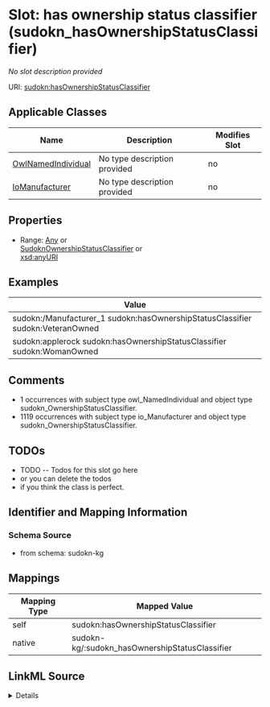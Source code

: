

# Slot: has ownership status classifier (sudokn_hasOwnershipStatusClassifier)


_No slot description provided_





URI: [sudokn:hasOwnershipStatusClassifier](http://asu.edu/semantics/SUDOKN/hasOwnershipStatusClassifier)



<!-- no inheritance hierarchy -->





## Applicable Classes

| Name | Description | Modifies Slot |
| --- | --- | --- |
| [OwlNamedIndividual](../classes/OwlNamedIndividual.md) | No type description provided |  no  |
| [IoManufacturer](../classes/IoManufacturer.md) | No type description provided |  no  |







## Properties

* Range: [Any](../classes/Any.md)&nbsp;or&nbsp;<br />[SudoknOwnershipStatusClassifier](../classes/SudoknOwnershipStatusClassifier.md)&nbsp;or&nbsp;<br />[xsd:anyURI](http://www.w3.org/2001/XMLSchema#anyURI)






## Examples

| Value |
| --- |
| sudokn:/Manufacturer_1 sudokn:hasOwnershipStatusClassifier sudokn:VeteranOwned |
| sudokn:applerock sudokn:hasOwnershipStatusClassifier sudokn:WomanOwned |

## Comments

* 1 occurrences with subject type owl_NamedIndividual and object type sudokn_OwnershipStatusClassifier.
* 1119 occurrences with subject type io_Manufacturer and object type sudokn_OwnershipStatusClassifier.

## TODOs

* TODO -- Todos for this slot go here
* or you can delete the todos
* if you think the class is perfect.

## Identifier and Mapping Information







### Schema Source


* from schema: sudokn-kg




## Mappings

| Mapping Type | Mapped Value |
| ---  | ---  |
| self | sudokn:hasOwnershipStatusClassifier |
| native | sudokn-kg/:sudokn_hasOwnershipStatusClassifier |




## LinkML Source

<details>
```yaml
name: sudokn_hasOwnershipStatusClassifier
description: No slot description provided
title: has ownership status classifier
todos:
- TODO -- Todos for this slot go here
- or you can delete the todos
- if you think the class is perfect.
comments:
- 1 occurrences with subject type owl_NamedIndividual and object type sudokn_OwnershipStatusClassifier.
- 1119 occurrences with subject type io_Manufacturer and object type sudokn_OwnershipStatusClassifier.
examples:
- value: sudokn:/Manufacturer_1 sudokn:hasOwnershipStatusClassifier sudokn:VeteranOwned
- value: sudokn:applerock sudokn:hasOwnershipStatusClassifier sudokn:WomanOwned
from_schema: sudokn-kg
rank: 1000
domain: io_Organization
slot_uri: sudokn:hasOwnershipStatusClassifier
alias: sudokn_hasOwnershipStatusClassifier
domain_of:
- io_Manufacturer
- owl_NamedIndividual
range: Any
any_of:
- range: sudokn_OwnershipStatusClassifier
- range: uri

```
</details>